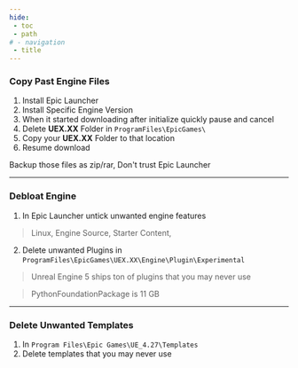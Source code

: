 ```yaml
---
hide:
 - toc
 - path
# - navigation
 - title
---
```

### Copy Past Engine Files
1. Install Epic Launcher
2. Install Specific Engine Version
3. When it started downloading after initialize quickly pause and cancel
4. Delete **UEX.XX** Folder in `ProgramFiles\EpicGames\`
5. Copy your **UEX.XX** Folder to that location
6. Resume download

Backup those files as zip/rar, Don't trust Epic Launcher  

---
### Debloat Engine

1. In Epic Launcher untick unwanted engine features
> Linux, Engine Source, Starter Content,
2. Delete unwanted Plugins in `ProgramFiles\EpicGames\UEX.XX\Engine\Plugin\Experimental`
> Unreal Engine 5 ships ton of plugins that you may never use

> PythonFoundationPackage is 11 GB

---
### Delete Unwanted Templates
1. In `Program Files\Epic Games\UE_4.27\Templates`
2. Delete templates that you may never use